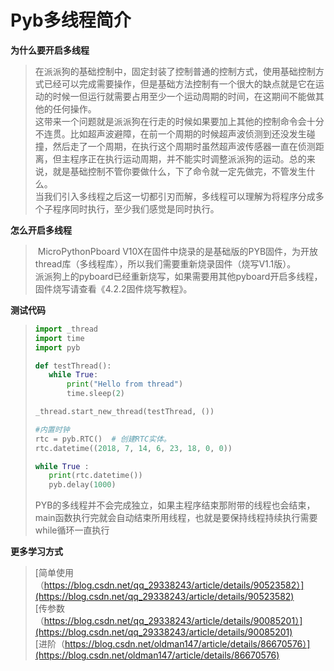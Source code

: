 # Pyb多线程简介

**为什么要开启多线程**

>​	在派派狗的基础控制中，固定封装了控制普通的控制方式，使用基础控制方式已经可以完成需要操作，但是基础方法控制有一个很大的缺点就是它在运动的时候一但运行就需要占用至少一个运动周期的时间，在这期间不能做其他的任何操作。  
>​	这带来一个问题就是派派狗在行走的时候如果要加上其他的控制命令会十分不连贯。比如超声波避障，在前一个周期的时候超声波侦测到还没发生碰撞，然后走了一个周期，在执行这个周期时虽然超声波传感器一直在侦测距离，但主程序正在执行运动周期，并不能实时调整派派狗的运动。总的来说，就是基础控制不管你要做什么，下了命令就一定先做完，不管发生什么。  
>​	当我们引入多线程之后这一切都引刃而解，多线程可以理解为将程序分成多个子程序同时执行，至少我们感觉是同时执行。  

**怎么开启多线程**

>​	MicroPythonPboard V10X在固件中烧录的是基础版的PYB固件，为开放thread库（多线程库），所以我们需要重新烧录固件（烧写V1.1版）。  
>​	派派狗上的pyboard已经重新烧写，如果需要用其他pyboard开启多线程，固件烧写请查看《4.2.2固件烧写教程》。  

**测试代码**

>```python
>import _thread
>import time
>import pyb
>
>def testThread():
>    while True:
>        print("Hello from thread")
>        time.sleep(2)
>
>_thread.start_new_thread(testThread, ())
>
>#内置时钟
>rtc = pyb.RTC()  # 创建RTC实体。
>rtc.datetime((2018, 7, 14, 6, 23, 18, 0, 0))
>
>while True :
>    print(rtc.datetime())
>    pyb.delay(1000)
>```
>​	PYB的多线程并不会完成独立，如果主程序结束那附带的线程也会结束，main函数执行完就会自动结束所用线程，也就是要保持线程持续执行需要while循环一直执行  

**更多学习方式**

>[简单使用（https://blog.csdn.net/qq_29338243/article/details/90523582）](https://blog.csdn.net/qq_29338243/article/details/90523582)  
>[传参数（https://blog.csdn.net/qq_29338243/article/details/90085201）](https://blog.csdn.net/qq_29338243/article/details/90085201)  
>[进阶（https://blog.csdn.net/oldman147/article/details/86670576）](https://blog.csdn.net/oldman147/article/details/86670576)  
